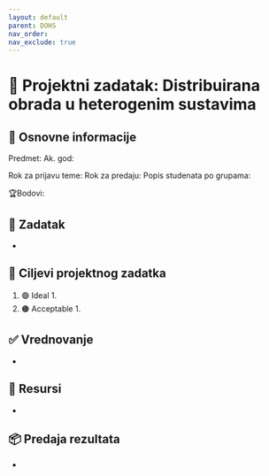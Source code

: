 ```yaml
---
layout: default
parent: DOHS
nav_order: 
nav_exclude: true
---
```


# 🚀 Projektni zadatak: Distribuirana obrada u heterogenim sustavima

## 📢 Osnovne informacije

Predmet:
Ak. god:

Rok za prijavu teme:
Rok za predaju:
Popis studenata po grupama:

🏆Bodovi:

## 🧾 Zadatak
- 


## 🎯 Ciljevi projektnog zadatka

1. 🟢 Ideal 
	1. 
2. 🟠 Acceptable
	1. 



## ✅ Vrednovanje
- 

## 📂 Resursi
- 

## 📦 Predaja rezultata
-